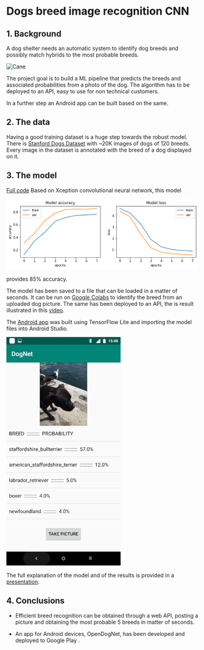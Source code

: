 # Dogs breed image recognition CNN 

## 1. Background
A dog shelter needs an automatic system to identify dog breeds and possibly match hybrids to the most probable breeds.

<img width="250" alt="Cane" src="https://github.com/opsabarsec/dogs_breed_imagerecognition/blob/master/predicted.png">


The project goal is to build a ML pipeline that predicts the breeds and associated probabilities from a photo of the dog. 
The algorithm has to be deployed to an API, easy to use for non technical customers.

In a further step an Android app can be built based on the same.

## 2. The data

Having a good training dataset is a huge step towards the robust model. There is [Stanford Dogs Dataset](https://www.kaggle.com/jessicali9530/stanford-dogs-dataset) with ~20K images of dogs of 120 breeds. Every image in the dataset is annotated with the breed of a dog displayed on it. 

## 3. The model
[Full code](https://github.com/opsabarsec/Dog-pictures-classification-by-Deep-Learning/blob/master/notebooks/Stanford_dogs_classifier_part2.ipynb)
Based on Xception convolutional neural network, this model 

![training](CNNtraining.png)

provides 85% accuracy. 

The model has been saved to a file that can be loaded in a matter of seconds.
It can be run on [Google Colabs](https://colab.research.google.com/drive/1kcAFOSreOd_68WF5gdvoQOceld7cAwrX) to identify the breed from an uploaded dog picture. 
The same has been deployed to an API, the is result illustrated in this [video](https://www.youtube.com/watch?v=1YKuf0ddEGE). 


The [Android app](https://youtu.be/BlDMGTFu-hM) was built using TensorFlow Lite and importing the model files into Android Studio.

![dognet](dognet.png)

The full explanation of the model and of the results is provided in a [presentation](https://github.com/opsabarsec/Dog-pictures-classification-by-Deep-Learning/blob/master/documentation/presentation/P6_presentation.pdf).

## 4. Conclusions

- Efficient breed recognition can be obtained through a web API, posting a picture and obtaining the most probable 5 breeds in matter of seconds.

- An app for Android devices, OpenDogNet, has been developed and deployed to Google Play . 



